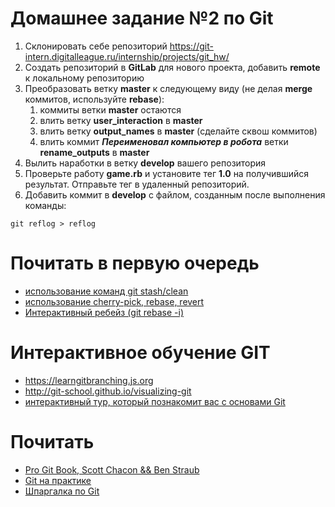 # Домашнее задание №2 по Git

1. Склонировать себе репозиторий https://git-intern.digitalleague.ru/internship/projects/git_hw/
2. Создать репозиторий в __GitLab__ для нового проекта, добавить __remote__ к локальному репозиторию
3. Преобразовать ветку __master__ к следующему виду (не делая __merge__ коммитов, используйте __rebase__):
    1. коммиты ветки __master__ остаются
    2. влить ветку __user_interaction__ в __master__
    3. влить ветку __output_names__ в __master__ (сделайте сквош коммитов)
    4. влить коммит ___Переименовал компьютер в робота___ ветки __rename_outputs__ в __master__
4. Вылить наработки в ветку __develop__ вашего репозитория
5. Проверьте работу __game.rb__ и установите тег __1.0__ на получившийся результат. Отправьте тег в удаленный репозиторий.
6. Добавить коммит в __develop__ с файлом, созданным после выполнения команды:
```
git reflog > reflog
```

# Почитать в первую очередь
  
- [использование команд git stash/clean](https://git-scm.com/book/ru/v2/Инструменты-Git-Прибережение-и-очистка)
- [использование cherry-pick, rebase, revert](https://git-scm.com/book/ru/v2/Appendix-C:-Команды-Git-Внесение-исправлений)  
- [Интерактивный ребейз (git rebase -i)](https://uleming.github.io/gitbook/4_Интерактивное_ребазирования.html)
  
# Интерактивное обучение GIT
  
- https://learngitbranching.js.org
- http://git-school.github.io/visualizing-git
- [интерактивный тур, который познакомит вас с основами Git](https://githowto.com/ru)
  
# Почитать
  
- [Pro Git Book, Scott Chacon && Ben Straub](https://git-scm.com/book/ru/v2/)
- [Git на практике](https://habr.com/ru/post/342116/)
- [Шпаргалка по Git](https://github.github.com/training-kit/downloads/ru/github-git-cheat-sheet/)

